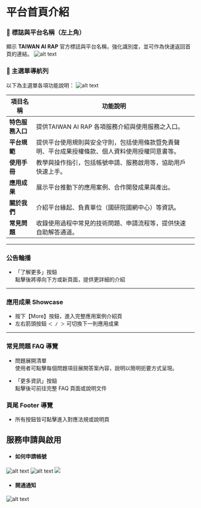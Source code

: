  <h1>平台首頁介紹</h1> 


### 🔖 標誌與平台名稱（左上角）
顯示 **TAIWAN AI RAP** 官方標誌與平台名稱，強化識別度，並可作為快速返回首頁的連結。
![alt text](/img/homelogo.png)


### 📌 主選單導航列
以下為主選單各項功能說明：
![alt text](/img/func.png) 

| 項目名稱       | 功能說明 |
|----------------|-----------|
| **特色服務入口** | 提供TAIWAN AI RAP 各項服務介紹與使用服務之入口。 |
| **平台規範**     | 提供平台使用規則與安全守則，包括使用條款暨免責聲明、平台成果授權條款、個人資料使用授權同意書等。 |
| **使用手冊**     | 教學與操作指引，包括帳號申請、服務啟用等，協助用戶快速上手。 |
| **應用成果**     | 展示平台推動下的應用案例、合作開發成果與產出。 |
| **關於我們**     | 介紹平台緣起、負責單位（國研院國網中心）等資訊。 |
| **常見問題**     | 收錄使用過程中常見的技術問題、申請流程等，提供快速自助解答通道。 |
---

### 公告輪播
- 「了解更多」按鈕  
點擊後將導向下方或新頁面，提供更詳細的介紹
---

### 應用成果 Showcase
-  按下【More】按鈕，進入完整應用案例介紹頁  
- 左右箭頭按鈕 `＜ / ＞` 可切換下一則應用成果

---
###  常見問題 FAQ 導覽

-  問題展開清單  
使用者可點擊每個問題項目展開答案內容，說明以簡明扼要方式呈現。  

- 「更多資訊」按鈕  
 點擊後可前往完整 FAQ 頁面或說明文件

###  頁尾 Footer 導覽

- 所有按鈕皆可點擊進入對應法規或說明頁


## **服務申請與啟用**
- #### 如何申請帳號
![alt text](/img/apply.png)
![alt text](/img/register.png)
![](https://man.twcc.ai/_uploads/ry7hjYfP0.png)

- #### 開通通知
![alt text](/img/sms.png)



<!--# 客製化流程設計前台/多模型API服務 介面導覽
請選「服務系統」
![servicesystem_start](servicesystem_start.png)
- 使用服務
- > API服務
![alt text](image-6.png) #svcapi
- >Service 服務
![alt text](image-7.png) #ss


#### **常見元件說明**
- 頁面內出現的 UI 元件：如表單欄位、下拉選單、結果視覺化區域
- > API服務
![alt text](image-8.png) #key_model_red

- 各按鈕、圖示的意義與用途
- >前往列表(API 金鑰、模型列表)
![alt text](image-9.png) #gotolist_red
- >新增API 金鑰
![alt text](image-14.png) #addkey_red

####  **介面語言**
- 本服務系統介面支援中/英語切換
![alt text](image-15.png) #engandzh_red


# 模型微調與評估 介面導覽

#### **平台首頁介紹**
- 首頁畫面截圖
- 各區塊（功能列、輪播、公告區、快捷連結）說明
- 如何快速進入核心服務

#### **主選單 / 導航列介紹**
- 介紹平台主選單或側邊欄的分類與功能

常見頁面：
查看說明文件：請至官方網站「使用手冊/核心功能介紹/模型微調與評估」，或可以至Docs／rhap-press專案下查看

我的服務、API文件、模型設定、使用記錄、帳號設定等

#### **使用者控制區**
- 登入後的操作區域介紹
- 如何查看帳號資訊、使用紀錄、通知訊息等

#### **服務申請與啟用**
- 如何申請帳號／API Key／使用資源
- 如何啟用一項服務（例如選模型→輸入設定→執行）

#### **核心操作流程圖解**
- 用圖示方式呈現：從註冊 → 開通功能 → 使用服務 → 查看結果
- 或常見任務導引：如「建立問答模型的五步驟」

#### **常見元件說明**
- 頁面內出現的 UI 元件：如表單欄位、下拉選單、結果視覺化區域
- 各按鈕、圖示的意義與用途（例：下載、刪除、重跑、編輯）-->
